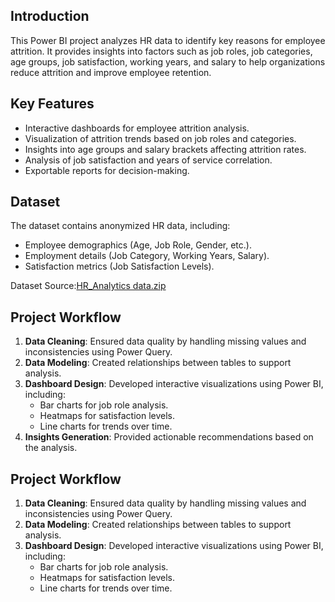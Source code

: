 

## Introduction

This Power BI project analyzes HR data to identify key reasons for employee attrition. It provides insights into factors such as job roles, job categories, age groups, job satisfaction, working years, and salary to help organizations reduce attrition and improve employee retention.
## Key Features
- Interactive dashboards for employee attrition analysis.
- Visualization of attrition trends based on job roles and categories.
- Insights into age groups and salary brackets affecting attrition rates.
- Analysis of job satisfaction and years of service correlation.
- Exportable reports for decision-making.
## Dataset
The dataset contains anonymized HR data, including:
- Employee demographics (Age, Job Role, Gender, etc.).
- Employment details (Job Category, Working Years, Salary).
- Satisfaction metrics (Job Satisfaction Levels).

Dataset Source:[HR_Analytics data.zip](https://github.com/user-attachments/files/18252002/HR_Analytics.data.zip)

## Project Workflow
1. **Data Cleaning**: Ensured data quality by handling missing values and inconsistencies using Power Query.
2. **Data Modeling**: Created relationships between tables to support analysis.
3. **Dashboard Design**: Developed interactive visualizations using Power BI, including:
   - Bar charts for job role analysis.
   - Heatmaps for satisfaction levels.
   - Line charts for trends over time.
4. **Insights Generation**: Provided actionable recommendations based on the analysis.
## Project Workflow
1. **Data Cleaning**: Ensured data quality by handling missing values and inconsistencies using Power Query.
2. **Data Modeling**: Created relationships between tables to support analysis.
3. **Dashboard Design**: Developed interactive visualizations using Power BI, including:
   - Bar charts for job role analysis.
   - Heatmaps for satisfaction levels.
   - Line charts for trends over time.

